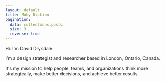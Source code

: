 ```yaml
---
layout: default
title: Moby Diction
pagination:
  data: collections.posts
  size: 3
  reverse: true
---
```


Hi. I'm David Drysdale.

I'm a design strategist and researcher based in London, Ontario, Canada.

It's my mission to help people, teams, and organizations think more strategically, make better decisions, and achieve better results.

